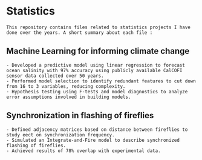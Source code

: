 # Statistics

    This repository contains files related to statistics projects I have done over the years. A short summary about each file : 

## Machine Learning for informing climate change 
	- Developed a predictive model using linear regression to forecast ocean salinity with 97% accuracy using publicly available CalCOFI sensor data collected over 50 years.
	- Performed model selection to identify redundant features to cut down from 16 to 3 variables, reducing complexity.
	- Hypothesis testing using F-tests and model diagnostics to analyze error assumptions involved in building models.

## Synchronization in flashing of fireflies
	- Defined adjacency matrices based on distance between fireflies to study e ect on synchronization frequency.
	- Simulated an Integrate-and-Fire model to describe synchronized flashing of fireflies.
	- Achieved results of 78% overlap with experimental data.
